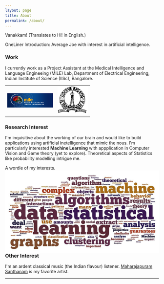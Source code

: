 ```yaml
---
layout: page
title: About
permalink: /about/
---
```


Vanakkam! (Translates to Hi! in English.) 

OneLiner Introduction: Average Joe with interest in artificial intelligence.

### Work
I currently work as a Project Assistant at the Medical Intelligence and Language Engineeing (MILE) Lab, Department of Electrical Engineering, Indian Institute of Science (IISc), Bangalore. 

<div align="center">
<table border="0" text-align="center">
<tr>
<td><a href='http://mile.ee.iisc.ernet.in/mile/index.html'><img src='/public/images/logo_mile.jpg' width='150' border='0'></a></td><td><a href='http://www.iisc.ernet.in/'><img src='/public/images/IISc_logo_transparent.png' width='100' border='0'></a></td>
</tr>
</table>
</div>

### Research Interest

I'm inquisitive about the working of our brain and would like to build applications using artificial inetelligence that mimic the nous. I'm particularly interested **Machine Learning** with appplication in Computer Vision and Game theory (yet to explore). Theoretical aspects of Statistics like probability modelling intrigue me. 

A wordle of my interests.
<img style="float:right" src="/public/images/riWordle.jpg">

### Other Interest

I'm an ardent classical music (the Indian flavour) listener. [Maharajapuram Santhanam](http://en.wikipedia.org/wiki/Maharajapuram_Santhanam) is my favorite artist.

<hr/>
